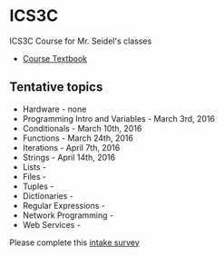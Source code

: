 ICS3C
=====

ICS3C Course for Mr. Seidel's classes

* [Course Textbook](http://www.pythonlearn.com/book.php)

Tentative topics
-------
* Hardware - none
* Programming Intro and Variables - March 3rd, 2016
* Conditionals - March 10th, 2016
* Functions - March 24th, 2016
* Iterations - April 7th, 2016
* Strings - April 14th, 2016
* Lists - 
* Files - 
* Tuples - 
* Dictionaries -
* Regular Expressions - 
* Network Programming -
* Web Services -

Please complete this [intake survey](https://www.surveymonkey.com/r/TN2JR3P)
